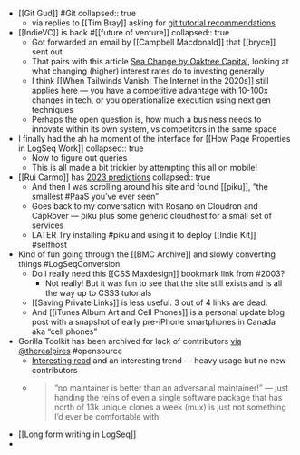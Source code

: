 - [[Git Gud]] #Git
  collapsed:: true
	- via replies to [[Tim Bray]] asking for [git tutorial recommendations](https://hachyderm.io/@timbray/109586525343526083)
- [[IndieVC]] is back #[[future of venture]]
  collapsed:: true
	- Got forwarded an email by [[Campbell Macdonald]] that [[bryce]] sent out
	- That pairs with this article [Sea Change by Oaktree Capital](https://www.oaktreecapital.com/insights/memo/sea-change), looking at what changing (higher) interest rates do to investing generally
	- I think [[When Tailwinds Vanish: The Internet in the 2020s]] still applies here — you have a competitive advantage with 10-100x changes in tech, or you operationalize execution using next gen techniques
	- Perhaps the open question is, how much a business needs to innovate within its own system, vs competitors in the same space
- I finally had the ah ha moment of the interface for [[How Page Properties in LogSeq Work]]
  collapsed:: true
	- Now to figure out queries
	- This is all made a bit trickier by attempting this all on mobile!
- [[Rui Carmo]] has [2023 predictions](https://taoofmac.com/space/blog/2022/12/27/1800)
  collapsed:: true
	- And then I was scrolling around his site and found [[piku]], “the smallest #PaaS you’ve ever seen”
	- Goes back to my conversation with Rosano on Cloudron and CapRover — piku plus some generic cloudhost for a small set of services
	- LATER Try installing #piku and using it to deploy [[Indie Kit]] #selfhost
- Kind of fun going through the [[BMC Archive]] and slowly converting things #LogSeqConversion
	- Do I really need this [[CSS Maxdesign]] bookmark link from #2003?
		- Not really! But it was fun to see that the site still exists and is all the way up to CSS3 tutorials
	- [[Saving Private Links]] is less useful. 3 out of 4 links are dead.
	- And [[iTunes Album Art and Cell Phones]] is a personal update blog post with a snapshot of early pre-iPhone smartphones in Canada aka “cell phones”
- Gorilla Toolkit has been archived for lack of contributors [via @therealpires](https://twitter.com/therealpires/status/1607708120406528001) #opensource
	- [Interesting read](https://github.com/gorilla#gorilla-toolkit) and an interesting trend — heavy usage but no new contributors
	- > “no maintainer is better than an adversarial maintainer!” — just handing the reins of even a single software package that has north of 13k unique clones a week (mux) is just not something I’d ever be comfortable with.
- [[Long form writing in LogSeq]]
-